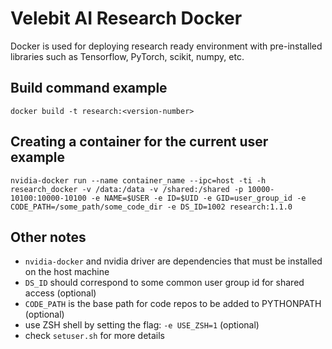 # Velebit AI Research Docker

Docker is used for deploying research ready environment with pre-installed
libraries such as Tensorflow, PyTorch, scikit, numpy, etc.

## Build command example
`docker build -t research:<version-number>`

## Creating a container for the current user example
`nvidia-docker run --name container_name --ipc=host -ti -h research_docker -v /data:/data -v /shared:/shared -p 10000-10100:10000-10100 -e NAME=$USER -e ID=$UID -e GID=user_group_id -e CODE_PATH=/some_path/some_code_dir -e DS_ID=1002 research:1.1.0`


## Other notes
* `nvidia-docker` and nvidia driver are dependencies that must be installed on the host machine
* `DS_ID` should correspond to some common user group id for shared access (optional)
* `CODE_PATH` is the base path for code repos to be added to PYTHONPATH (optional)
* use ZSH shell by setting the flag: `-e USE_ZSH=1` (optional)
* check `setuser.sh` for more details
